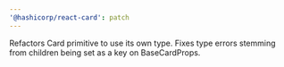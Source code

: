 ```yaml
---
'@hashicorp/react-card': patch
---
```


Refactors Card primitive to use its own type. Fixes type errors stemming from children being set as a key on BaseCardProps.
